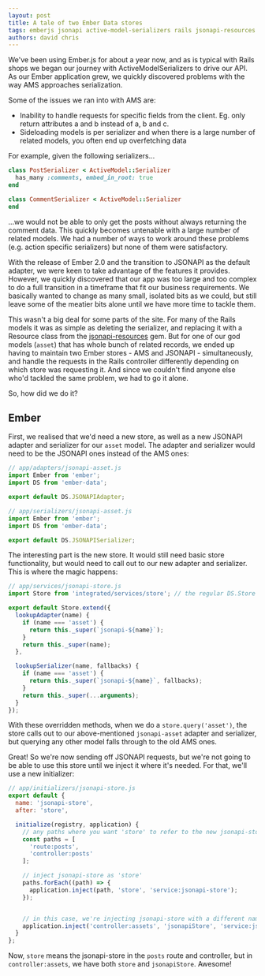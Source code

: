 ```yaml
---
layout: post
title: A tale of two Ember Data stores
tags: emberjs jsonapi active-model-serializers rails jsonapi-resources
authors: david chris
---
```


We've been using Ember.js for about a year now, and as is typical with Rails
shops we began our journey with ActiveModelSerializers to drive our API.
As our Ember application grew, we quickly discovered problems with the way AMS
approaches serialization.

Some of the issues we ran into with AMS are:

  - Inability to handle requests for specific fields from the client. Eg. only
    return attributes a and b instead of a, b and c.
  - Sideloading models is per serializer and when there is a large number of
    related models, you often end up overfetching data

For example, given the following serializers...

```ruby
class PostSerializer < ActiveModel::Serializer
  has_many :comments, embed_in_root: true
end

class CommentSerializer < ActiveModel::Serializer
end
```

...we would not be able to only get the posts without always returning the comment
data. This quickly becomes untenable with a large number of related models. We had
a number of ways to work around these problems (e.g. action specific serializers) but
none of them were satisfactory.

With the release of Ember 2.0 and the transition to JSONAPI as the default adapter, we
were keen to take advantage of the features it provides. However, we quickly discovered that
our app was too large and too complex to do a full transition in a timeframe that fit
our business requirements. We basically wanted to change as many small, isolated bits as we could,
but still leave some of the meatier bits alone until we have more time to tackle them.

This wasn't a big deal for some parts of the site. For many of the Rails models
it was as simple as deleting the serializer, and replacing it with a Resource class from
the [jsonapi-resources](https://github.com/cerebris/jsonapi-resources) gem.
But for one of our god models (`asset`) that has whole bunch of related records,
we ended up having to maintain two Ember stores - AMS and JSONAPI - simultaneously, and handle
the requests in the Rails controller differently depending on which store was requesting it.
And since we couldn't find anyone else who'd tackled the same problem, we had to go it alone.

So, how did we do it?

## Ember

First, we realised that we'd need a new store, as well as a new JSONAPI adapter and serializer for our `asset` model.
The adapter and serializer would need to be the JSONAPI ones instead of the AMS ones:

```javascript
// app/adapters/jsonapi-asset.js
import Ember from 'ember';
import DS from 'ember-data';

export default DS.JSONAPIAdapter;
```

```javascript
// app/serializers/jsonapi-asset.js
import Ember from 'ember';
import DS from 'ember-data';

export default DS.JSONAPISerializer;
```

The interesting part is the new store. It would still need basic store functionality,
but would need to call out to our new adapter and serializer. This is where the magic happens:

```javascript
// app/services/jsonapi-store.js
import Store from 'integrated/services/store'; // the regular DS.Store

export default Store.extend({
  lookupAdapter(name) {
    if (name === 'asset') {
      return this._super(`jsonapi-${name}`);
    }
    return this._super(name);
  },

  lookupSerializer(name, fallbacks) {
    if (name === 'asset') {
      return this._super(`jsonapi-${name}`, fallbacks);
    }
    return this._super(...arguments);
  }
});
```

With these overridden methods, when we do a `store.query('asset')`,
the store calls out to our above-mentioned `jsonapi-asset`
adapter and serializer, but querying any other model falls through to the old AMS ones.

Great! So we're now sending off JSONAPI requests, but we're not going to
 be able to use this store until we inject it where it's needed.
For that, we'll use a new initializer:

```javascript
// app/initializers/jsonapi-store.js
export default {
  name: 'jsonapi-store',
  after: 'store',

  initialize(registry, application) {
    // any paths where you want 'store' to refer to the new jsonapi-store
    const paths = [
      'route:posts',
      'controller:posts'
    ];

    // inject jsonapi-store as 'store'
    paths.forEach((path) => {
      application.inject(path, 'store', 'service:jsonapi-store');
    });


    // in this case, we're injecting jsonapi-store with a different name
    application.inject('controller:assets', 'jsonapiStore', 'service:jsonapi-store');
  }
};
```

Now, `store` means the jsonapi-store in the `posts` route and controller,
but in `controller:assets`, we have both `store` and `jsonapiStore`. Awesome!
